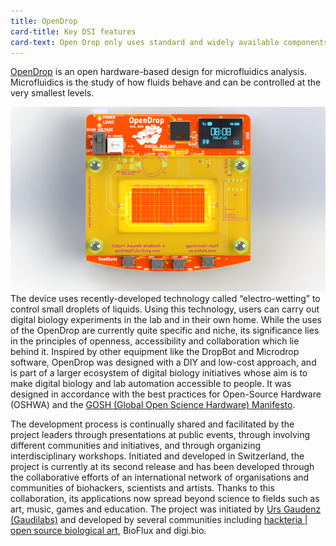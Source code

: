 ```yaml
---
title: OpenDrop
card-title: Key DSI features
card-text: Open Drop only uses standard and widely available components, materials, and production processes. The assembling does not rely on parts that are not available to individual customers or processes that require expensive setup costs. The fabrication is also accessible&#58; the design files and software required to operate the hardware are released under open licenses. The development is shared and facilitated by the project initiators through the presentation in public events, the involvement of different communities and initiatives, the organization of interdisciplinary workshops. 
---
```


[OpenDrop](http://www.gaudi.ch/OpenDrop/) is an open hardware-based design for microfluidics analysis.
Microfluidics is the study of how fluids behave and can be controlled at
the very smallest levels.

![open drop](../assets/pics/open-drop.png)
The device uses recently-developed technology called “electro-wetting” to control small droplets of liquids. Using this technology, users can carry out digital biology experiments in the lab and in their own home. While the uses of the OpenDrop are currently quite specific and niche, its significance lies in the principles of openness, accessibility and collaboration which lie behind it. Inspired by other equipment like the DropBot and Microdrop software, OpenDrop was designed with a DIY and low-cost approach, and is part of a larger ecosystem of digital biology initiatives whose aim is to make digital biology and lab automation accessible to people. It was designed in accordance with the best practices for Open-Source Hardware (OSHWA) and the [GOSH (Global Open Science Hardware) Manifesto](http://openhardware.science/gosh-manifesto/).

The development process is continually shared and facilitated by the project leaders through presentations at public events, through involving different communities and initiatives, and through organizing interdisciplinary workshops. Initiated and developed in Switzerland, the project is currently at its second release and has been developed through the collaborative efforts of an international network of organisations and communities of biohackers, scientists and artists. 
Thanks to this collaboration, its applications now spread beyond science to fields such as art, music, games and education. The project was initiated by [Urs Gaudenz (Gaudilabs)](http://www.gaudi.ch/GaudiLabs/) and developed by several communities including [hackteria | open source biological art](http://www.hackteria.org/), BioFlux and digi.bio.
